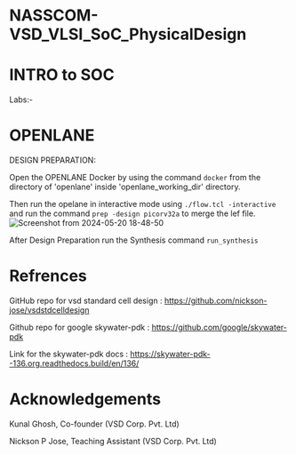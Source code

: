 # NASSCOM-VSD_VLSI_SoC_PhysicalDesign
# INTRO to SOC
Labs:-

# OPENLANE

DESIGN PREPARATION:

Open the OPENLANE Docker by using the command ``` docker ``` from the directory of 'openlane' inside 'openlane_working_dir' directory.

Then run the opelane in interactive mode using ```./flow.tcl -interactive``` and  run the command ```prep -design picorv32a```  to merge the lef file.
![Screenshot from 2024-05-20 18-48-50](https://github.com/lightningbolt0827/NASSCOM-VSD_VLSI_SoC_PhysicalDesign/assets/109969895/a95cee91-20e8-4517-9a05-2639797894b7)

After Design Preparation run the Synthesis command ```run_synthesis```

# Refrences
GitHub repo for vsd standard cell design : https://github.com/nickson-jose/vsdstdcelldesign

Github repo for google skywater-pdk : https://github.com/google/skywater-pdk

Link for the skywater-pdk docs : https://skywater-pdk--136.org.readthedocs.build/en/136/

# Acknowledgements
Kunal Ghosh, Co-founder (VSD Corp. Pvt. Ltd)

Nickson P Jose, Teaching Assistant (VSD Corp. Pvt. Ltd)
